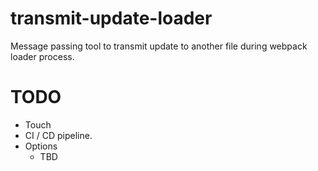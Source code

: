 # transmit-update-loader
Message passing tool to transmit update to another file during webpack loader process.

# TODO
* Touch
* CI / CD pipeline.
* Options
  * TBD 